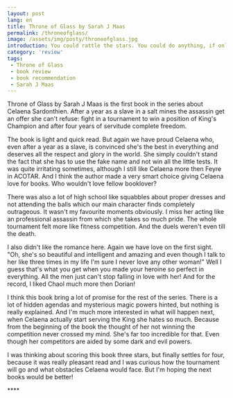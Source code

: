 ```yaml
---
layout: post
lang: en
title: Throne of Glass by Sarah J Maas
permalink: /throneofglass/
image: /assets/img/posty/throneofglass.jpg
introduction: You could rattle the stars. You could do anything, if only you dared.
category: 'review'
tags:
 - Throne of Glass
 - book review
 - book recommendation
 - Sarah J Maas
---
```

Throne of Glass by Sarah J Maas is the first book in the series about Celaena Sardonthien. After a year as a slave in a salt mines the assassin get an offer she can't refuse: fight in a tournament to win a position of King's Champion and after four years of servitude complete freedom.

The book is light and quick read. But again we have proud Celaena who, even after a year as a slave, is convinced she's the best in everything and deserves all the respect and glory in the world. She simply couldn't stand the fact that she has to use the fake name and not win all the little tests. It was quite irritating sometimes, although I still like Celaena more then Feyre in ACOTAR. And I think the author made a very smart choice giving Celaena love for books. Who wouldn't love fellow booklover?

There was also a lot of high school like squabbles about proper dresses and not attending the balls which our main character finds completely outrageous. It wasn't my favourite moments obviously. I miss her acting like an professional assassin from which she takes so much pride. The whole tournament felt more like fitness competition. And the duels weren't even till the death.

I also didn't like the romance here. Again we have love on the first sight. "Oh, she's so beautiful and intelligent and amazing and even though I talk to her like three times in my life I'm sure I never love any other woman!" Well I guess that's what you get when you made your heroine so perfect in everything. All the men just can't stop falling in love with her! And for the record, I liked Chaol much more then Dorian!

I think this book bring a lot of promise for the rest of the series. There is a lot of hidden agendas and mysterious magic powers hinted, but nothing is really explained. And I'm much more interested in what will happen next, when Celaena actually start serving the King she hates so much. Because from the beginning of the book the thought of her not winning the competition never crossed my mind.
She's far too incredible for that. Even though her competitors are aided by some dark and evil powers.

I was thinking about scoring this book three stars, but finally settles for four, because it was really pleasant read and I was curious how the tournament will go and what obstacles Celaena would face. But I'm hoping the next books would be better! 

 \*\*\*\*
